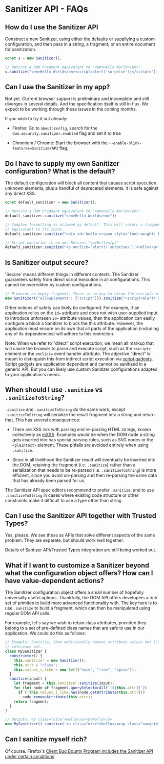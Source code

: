  Sanitizer API - FAQs
======================

## How do I use the Sanitizer API

Construct a new Sanitizer, using either the defaults or suppliying a custom
configuration, and then pass in a string, a fragment, or an entire document
for sanitization.

```js
const s = new Sanitizer();

// Returns a DOM Fragment equivalent to "<em>Hello World</em>".
s.sanitize("<em>Hello World</em><script>alert('surprise');</script>");
```

## Can I use the Sanitizer in my app?

Not yet. Current browser support is preliminary and incomplete and still
diverges in several details. And the specification itself is still in flux.
We expect to be working through these issues in the coming months.

If you wish to try it out already:

* Firefox: Go to `about:config`, search for the `dom.security.sanitizer.enabled`
  flag and set it to true

* Chromium / Chrome: Start the browser with the
  `--enable-blink-features=SanitizerAPI` flag.

## Do I have to supply my own Sanitizer configuration? What is the default?

The default configuration will block all content that causes script execution.
unknown elements, plus a handful of deprecated elements.
It is safe against any direct XSS.

```js
const default_sanitizer = new Sanitizer();

// Returns a DOM Fragment equivalent to "<em>Hello World</em>".
default_sanitizer.sanitize("<em>Hello World</em>");

// Complex formatting is allowed by default. This will return a fragment
// equivalent to its input.
default_sanitizer.sanitize("<div id='hello'><span style='font-weight: bold'>Hello World</span></div>");

// Script execution is no-no: Returns "<p>Hello</p>"
default_sanitizer.sanitize("<p onclick='alert(\'surprise\')'>Hello</p>");
```

## Is Sanitizer output secure?

'Secure' means different things in different contexts. The Sanitizer guarantees
safety from direct script execution in all configurations. This cannot be
overridden by custom configurations.

```js
// Produces an empty fragment. There is no way to allow the <script> element.
new Sanitizer({"allowElements": ["script"]}).sanitize("<script>alert('surprise')</script>");
```

Other notions of safety can likely be configured. For example, if an
application relies on the `id=` attribute and does not wish user-supplied input
to introduce unforseen `id=` attribute values, then the application can easily
configure a block a Sanitizer to block the this attribute. However, the
application must ensure on its own that all parts of the application
(including any of its dependencies) will adhere to this restriction.

Note: When we refer to "direct" script execution, we mean all markup that will
  cause the browser to parse and execute script, such as the `<script>` element
  or the `onclick=` event handler attribute. The adjective "direct" is meant
  to distinguish this from indirect script execution via
  [script gadgets](https://dl.acm.org/doi/abs/10.1145/3133956.3134091). Script
  gadgets are application dependent and cannot be sanitized in a generic API.
  But you can likely use custom Sanitizer configurations adapted to your
  application's needs.


## When should I use `.sanitize` vs `.sanitizeToString`?

`.sanitize` and `.sanitizeToString` do the same work, except `.sanitizeToString`
will serialize the result fragment into a string and return that. This has
several consequences:

* There are XSS risk with parsing and re-parsing HTML strings, known
  collectively as
  [mXSS](https://hackinparis.com/data/slides/2013/slidesmarioheiderich.pdf).
  Examples would be when the DOM node a string gets inserted into has special
  parsing rules, such as SVG nodes or the `<plaintext>` element.
  These pitfalls are avoided entirely when using `.sanitize`.

* Since in all likelihood the Sanitizer result will eventually
  be inserted into the DOM, retaining the fragment (i.e. `.sanitize`)
  rather than a serialization that needs to be re-parsed
  (i.e. `.sanitizeToString`) is more efficient, since you avoid un-parsing
  and then re-parsing the same data that has already been parsed for us.

The Sanitizer API spec editors recommend to prefer `.sanitize`, and to use
`.sanitizeToString` in cases where existing code structure or
other constraints make it difficult to use a type other than string.

## Can I use the Sanitizer API together with Trusted Types?

Yes, please. We see these as APIs that solve different aspects of the
same problem. They are separate, but should work well together.

Details of Santizer API/Trusted Types integration are still being worked out.

## What if I want to customize a Sanitizer beyond what the configuration object offers? How can I have value-dependent actions?

The Sanitizer configuration object offers a small number of hopefully
universally useful options. Thankfully, the DOM API offers developers a rich
set of primites to build more advanced functionality with. The key here is to
use `.sanitize` to build a fragment, which can then be manipulated using
regular DOM API calls.

For example, let's say we wish to retain class attributes, provided they belong
to a set of pre-defined class names that are safe to use in our application.
We could do this as follows:

```js
// Example: Sanitize, then additionally remove attribute values not listed in a
// reference set.
class MySanitizer {
  constructor() {
    this.sanitizer = new Sanitizer();
    this.attr = "class";
    this.values_i_like = new Set(["nice", "rice", "spice"]);
  }
  sanitize(input) {
    let fragment = this.sanitizer.sanitize(input);
    for (let node of fragment.querySelectorAll(`[${this.attr}]`))
      if (!this.values_i_like.has(node.getAttribute(this.attr)))
        node.removeAttribute(this.attr);
    return fragment;
  }
}

// Outputs: <p class="nice">Hello</p><p>World</p>
new MySanitizer().sanitize('<p class="nice">Hello</p><p class="naughty">World</p>');
```

## Can I sanitize myself rich?

Of course. Firefox's [Client Bug Bounty Program includes the Sanitizer API
under certain conditions](https://www.mozilla.org/en-US/security/client-bug-bounty/#exploit-mitigation-bounty).

